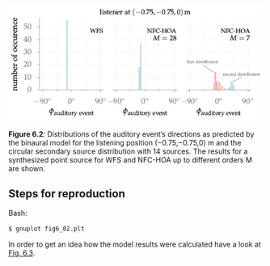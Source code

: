 ![Fig 6.2](fig6_02.png)

**Figure 6.2**: Distributions of the auditory event’s directions as predicted by
the binaural model for the listening position (−0.75,−0.75,0) m and the circular
secondary source distribution with 14 sources. The results for a synthesized
point source for WFS and NFC-HOA up to different orders M are shown.

## Steps for reproduction

Bash:
```Bash
$ gnuplot fig6_02.plt
```

In order to get an idea how the model results were calculated have a look at
[Fig. 6.3](../fig6_03).
